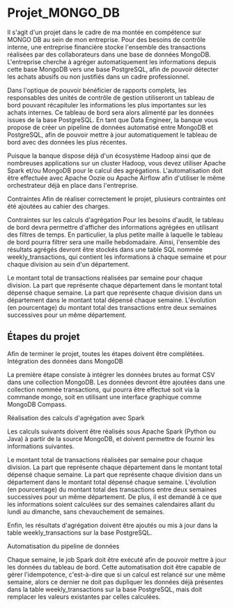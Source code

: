 # Projet_MONGO_DB
Il s'agit d'un projet dans le cadre de ma montée en compétence sur MONGO DB au sein de mon entreprise.
Pour des besoins de contrôle interne, une entreprise financière stocke l'ensemble des transactions réalisées par des collaborateurs dans une base de données MongoDB. L'entreprise cherche à agréger automatiquement les informations depuis cette base MongoDB vers une base PostgreSQL, afin de pouvoir détecter les achats abusifs ou non justifiés dans un cadre professionnel.

Dans l'optique de pouvoir bénéficier de rapports complets, les responsables des unités de contrôle de gestion utiliseront un tableau de bord pouvant récapituler les informations les plus importantes sur les achats internes. Ce tableau de bord sera alors alimenté par les données issues de la base PostgreSQL. En tant que Data Engineer, la banque vous propose de créer un pipeline de données automatisé entre MongoDB et PostgreSQL, afin de pouvoir mettre à jour automatiquement le tableau de bord avec des données les plus récentes.

Puisque la banque dispose déjà d'un écosystème Hadoop ainsi que de nombreuses applications sur un cluster Hadoop, vous devez utiliser Apache Spark et/ou MongoDB pour le calcul des agrégations. L'automatisation doit être effectuée avec Apache Oozie ou Apache Airflow afin d'utiliser le même orchestrateur déjà en place dans l'entreprise.

Contraintes
Afin de réaliser correctement le projet, plusieurs contraintes ont été ajoutées au cahier des charges.

Contraintes sur les calculs d'agrégation
Pour les besoins d'audit, le tableau de bord devra permettre d'afficher des informations agrégées en utilisant des filtres de temps. En particulier, la plus petite maille à laquelle le tableau de bord pourra filtrer sera une maille hebdomadaire. Ainsi, l'ensemble des résultats agrégés devront être stockés dans une table SQL nommée weekly_transactions, qui contient les informations à chaque semaine et pour chaque division au sein d'un département.

Le montant total de transactions réalisées par semaine pour chaque division.
La part que représente chaque département dans le montant total dépensé chaque semaine.
La part que représente chaque division dans un département dans le montant total dépensé chaque semaine.
L'évolution (en pourcentage) du montant total des transactions entre deux semaines successives pour un même département.
## Étapes du projet
Afin de terminer le projet, toutes les étapes doivent être complétées.
Intégration des données dans MongoDB

La première étape consiste à intégrer les données brutes au format CSV dans une collection MongoDB. Les données devront être ajoutées dans une collection nommée transactions, qui pourra être effectué soit via la commande mongo, soit en utilisant une interface graphique comme MongoDB Compass.

Réalisation des calculs d'agrégation avec Spark

Les calculs suivants doivent être réalisés sous Apache Spark (Python ou Java) à partir de la source MongoDB, et doivent permettre de fournir les informations suivantes.

Le montant total de transactions réalisées par semaine pour chaque division.
La part que représente chaque département dans le montant total dépensé chaque semaine.
La part que représente chaque division dans un département dans le montant total dépensé chaque semaine.
L'évolution (en pourcentage) du montant total des transactions entre deux semaines successives pour un même département.
De plus, il est demandé à ce que les informations soient calculées sur des semaines calendaires allant du lundi au dimanche, sans chevauchement de semaines.

Enfin, les résultats d'agrégation doivent être ajoutés ou mis à jour dans la table weekly_transactions sur la base PostgreSQL.

Automatisation du pipeline de données

Chaque semaine, le job Spark doit être exécuté afin de pouvoir mettre à jour les données du tableau de bord. Cette automatisation doit être capable de gérer l'idempotence, c'est-à-dire que si un calcul est relancé sur une même semaine, alors ce dernier ne doit pas dupliquer les données déjà présentes dans la table weekly_transactions sur la base PostgreSQL, mais doit remplacer les valeurs existantes par celles calculées.
